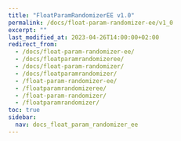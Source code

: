 ```yaml
---
title: "FloatParamRandomizerEE v1.0"
permalink: /docs/float-param-randomizer-ee/v1_0
excerpt: ""
last_modified_at: 2023-04-26T14:00:00+02:00
redirect_from:
  - /docs/float-param-randomizer-ee/
  - /docs/floatparamrandomizeree/
  - /docs/float-param-randomizer/
  - /docs/floatparamrandomizer/
  - /float-param-randomizer-ee/
  - /floatparamrandomizeree/
  - /float-param-randomizer/
  - /floatparamrandomizer/
toc: true
sidebar:
  nav: docs_float_param_randomizer_ee
---
```

